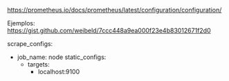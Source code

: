 https://prometheus.io/docs/prometheus/latest/configuration/configuration/

Ejemplos:
https://gist.github.com/weibeld/7ccc448a9ea000f23e4b83012671f2d0

scrape_configs:
  - job_name: node
    static_configs:
      - targets:
        - localhost:9100
